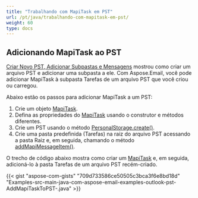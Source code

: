 ```yaml
---
title: "Trabalhando com MapiTask em PST"
url: /pt/java/trabalhando-com-mapitask-em-pst/
weight: 60
type: docs
---
```


## **Adicionando MapiTask ao PST**

[Criar Novo PST, Adicionar Subpastas e Mensagens](/email/java/criar-novo-pst-adicionar-subpastas-e-mensagens/) mostrou como criar um arquivo PST e adicionar uma subpasta a ele. Com Aspose.Email, você pode adicionar MapiTask à subpasta Tarefas de um arquivo PST que você criou ou carregou.

Abaixo estão os passos para adicionar MapiTask a um PST:

1. Crie um objeto [MapiTask](https://reference.aspose.com/email/java/com.aspose.email/mapitask/).
1. Defina as propriedades do [MapiTask](https://reference.aspose.com/email/java/com.aspose.email/mapitask/) usando o construtor e métodos diferentes.
1. Crie um PST usando o método [PersonalStorage.create()](https://reference.aspose.com/email/java/com.aspose.email/personalstorage/#create-java.io.OutputStream-int-).
1. Crie uma pasta predefinida (Tarefas) na raiz do arquivo PST acessando a pasta Raiz e, em seguida, chamando o método [addMapiMessageItem()](https://reference.aspose.com/email/java/com.aspose.email/folderinfo/#addMapiMessageItem-com.aspose.email.IMapiMessageItem-).

O trecho de código abaixo mostra como criar um [MapiTask](https://reference.aspose.com/email/java/com.aspose.email/mapitask/) e, em seguida, adicioná-lo à pasta Tarefas de um arquivo PST recém-criado.



{{< gist "aspose-com-gists" "709d733586ce50505c3bca3f6e8bd18d" "Examples-src-main-java-com-aspose-email-examples-outlook-pst-AddMapiTaskToPST-.java" >}}